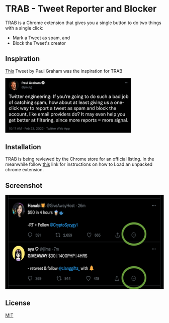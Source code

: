 # TRAB - Tweet Reporter and Blocker

TRAB is a Chrome extension that gives you a single button to do two things with a single click:

- Mark a Tweet as spam, and
- Block the Tweet's creator

## Inspiration

[This](https://twitter.com/paulg/status/1496549841912094733) Tweet by Paul Graham was the inspiration for TRAB

<img src="pg_tweet.png" width="400">

## Installation

TRAB is being reviewed by the Chrome store for an official listing. In the meanwhile follow [this](https://developer.chrome.com/docs/extensions/mv3/getstarted/#unpacked) link for instructions on how to Load an unpacked chrome extension.

## Screenshot

<img src="TRAB_screenshot.png" width="600" height="300">

## License

[MIT](https://choosealicense.com/licenses/mit/)
